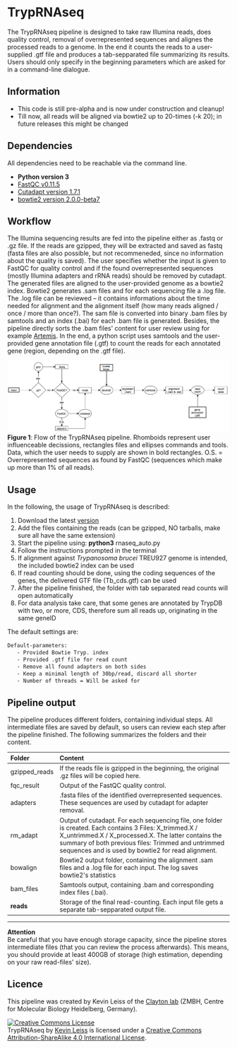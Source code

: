 
# TrypRNAseq
The TrypRNAseq pipeline is designed to take raw Illumina reads, does quality control, removal of overrepresented sequences and alignes the processed reads to a genome. In the end it counts the reads to a user-supplied .gtf file and produces a tab-sepparated file summarizing its results. Users should only specify in the beginning parameters which are asked for in a command-line dialogue.

## Information
- This code is still pre-alpha and is now under construction and cleanup!
- Till now, all reads will be aligned via bowtie2 up to 20-times (-k 20); in future releases this might be changed

## Dependencies
All dependencies need to be reachable via the command line.
- __Python version 3__
- [FastQC v0.11.5](http://www.bioinformatics.babraham.ac.uk/projects/fastqc/)
- [Cutadapt version 1.7.1](https://cutadapt.readthedocs.io/en/stable/)
- [bowtie2 version 2.0.0-beta7](http://bowtie-bio.sourceforge.net/bowtie2/index.shtml)

## Workflow
The Illumina sequencing results are fed into the pipeline either as .fastq or .gz file. If the reads are gzipped, they will be extracted and saved as fastq (fasta files are also possible, but not recommeneded, since no information about the quality is saved). The user specifies whether the input is given to FastQC for quality control and if the found overrepresented sequences (mostly Illumina adapters and rRNA reads) should be removed by cutadapt. The generated files are aligned to the user-provided genome as a bowtie2 index. Bowtie2 generates .sam files and for each sequencing file a .log file. The .log file can be reviewed – it contains informations about the time needed for alignment and the alignment itself (how many reads aligned / once / more than once?). The sam file is converted into binary .bam files by samtools and an index (.bai) for each .bam file is generated. Besides, the pipeline directly sorts the .bam files' content for user review using for example [Artemis](http://www.sanger.ac.uk/science/tools/artemis). In the end, a python script uses samtools and the user-provided gene annotation file (.gtf) to count the reads for each annotated gene (region, depending on the .gtf file).

![](Figures/workflow.png)
__Figure 1__: Flow of the TrypRNAseq pipeline. Rhomboids represent user influenceable decissions, rectangles files and ellipses commands and tools. Data, which the user needs to supply are shown in bold rectangles. O.S. = Overrepresented sequences as found by FastQC (sequences which make up more than 1% of all reads).

## Usage
In the following, the usage of TrypRNAseq is described:

1. Download the latest [version](https://github.com/klprint/TrypRNAseq/releases)
2. Add the files containing the reads (can be gzipped, NO tarballs, make sure all have the same extension)
3. Start the pipeline using: __python3__ rnaseq_auto.py
4. Follow the instructions prompted in the terminal
5. If alignment against _Trypanosoma brucei_ TREU927 genome is intended, the included bowtie2 index can be used
6. If read counting should be done, using the coding sequences of the genes, the delivered GTF file (Tb_cds.gtf) can be used
7. After the pipeline finished, the folder with tab separated read counts will open automatically
8. For data analysis take care, that some genes are annotated by TrypDB with two, or more, CDS, therefore sum all reads up, originating in the same geneID

The default settings are:

```
Default-parameters: 
   - Provided Bowtie Tryp. index 
   - Provided .gtf file for read count 
   - Remove all found adapters on both sides 
   - Keep a minimal length of 30bp/read, discard all shorter 
   - Number of threads = Will be asked for
```

## Pipeline output
The pipeline produces different folders, containing individual steps. All intermediate files are saved by default, so users can review each step after the pipeline finished. The following summarizes the folders and their content.

Folder          |Content
:------         |:-------
gzipped\_reads  |If the reads file is gzipped in the beginning, the original .gz files will be copied here.
fqc\_result     |Output of the FastQC quality control.
adapters        |.fasta files of the identified overrepresented sequences. These sequences are used by cutadapt for adapter removal.
rm_adapt        |Output of cutadapt. For each sequencing file, one folder is created. Each contains 3 Files: X\_trimmed.X / X\_untrimmed.X / X\_processed.X. The latter contains the summary of both previous files: Trimmed and untrimmed sequences and is used by bowtie2 for read alignment.
bowalign        |Bowtie2 output folder, containing the alignment .sam files and a .log file for each input. The log saves bowtie2's statistics
bam_files       |Samtools output, containing .bam and corresponding index files (.bai).
__reads__       |Storage of the final read-counting. Each input file gets a separate tab-sepparated output file.
---------------------------------



__Attention__  
Be careful that you have enough storage capacity, since the pipeline stores intermediate files (that you can review the process afterwards). This means, you should provide at least 400GB of storage (high estimation, depending on your raw read-files' size).

## Licence
This pipeline was created by Kevin Leiss of the [Clayton lab](http://www.zmbh.uni-heidelberg.de/clayton/default.shtml) (ZMBH, Centre for Molecular Biology Heidelberg, Germany).


<a rel="license" href="http://creativecommons.org/licenses/by-sa/4.0/"><img alt="Creative Commons License" style="border-width:0" src="https://i.creativecommons.org/l/by-sa/4.0/88x31.png" /></a><br /><span xmlns:dct="http://purl.org/dc/terms/" property="dct:title">TrypRNAseq</span> by <a xmlns:cc="http://creativecommons.org/ns#" href="https://github.com/klprint/TrypRNAseq" property="cc:attributionName" rel="cc:attributionURL">Kevin Leiss</a> is licensed under a <a rel="license" href="http://creativecommons.org/licenses/by-sa/4.0/">Creative Commons Attribution-ShareAlike 4.0 International License</a>.
